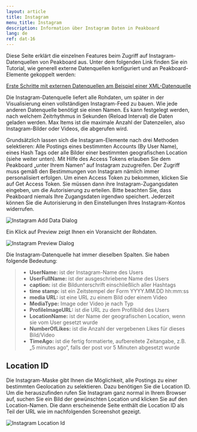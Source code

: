 ```yaml
---
layout: article
title: Instagram
menu_title: Instagram
description: Information über Instagram Daten in Peakboard
lang: de
ref: dat-16
---
```

Diese Seite erklärt die einzelnen Features beim Zugriff auf Instagram-Datenquellen von Peakboard aus. Unter dem folgenden Link finden Sie ein Tutorial, wie generell externe Datenquellen konfiguriert und an Peakboard-Elemente gekoppelt werden:

[Erste Schritte mit externen Datenquellen am Beispiel einer XML-Datenquelle](/tutorials/03-de-xml-daten.html)

Die Instagram-Datenquelle liefert alle Rohdaten, um später in der Visualisierung einen vollständigen Instagram-Feed zu bauen. Wie jede anderen Datenquelle benötigt sie einen Namen. Es kann festgelegt werden, nach welchem Zeitrhythmus in Sekunden (Reload Interval) die Daten geladen werden. Max Items ist die maximale Anzahl der Datenzeilen, also Instagram-Bilder oder Videos, die abgerufen wird.

Grundsätzlich lassen sich die Instagram-Elemente nach drei Methoden selektieren: Alle Postings eines bestimmten Accounts (By User Name), eines Hash Tags oder alle Bilder einer bestimmten geografischen Location (siehe weiter unten). Mit Hilfe des Access Tokens erlauben Sie dem Peakboard „unter Ihrem Namen“ auf Instagram zuzugreifen. Der Zugriff muss gemäß den Bestimmungen von Instagram nämlich immer personalisiert erfolgen. Um einen Access Token zu bekommen, klicken Sie auf Get Access Token. Sie müssen dann ihre Instagram-Zugangsdaten eingeben, um die Autorisierung zu erteilen. Bitte beachten Sie, dass Peakboard niemals Ihre Zugangsdaten irgendwo speichert. Jederzeit können Sie die Autorisierung in den Einstellungen Ihres Instagram-Kontos widerrufen.

![Instagram Add Data Dialog](/assets/images/data-sources/instagram/instagram-add-data-dialog.png)

Ein Klick auf Preview zeigt Ihnen ein Voransicht der Rohdaten.

![Instagram Preview Dialog](/assets/images/data-sources/instagram/instagram-preview-dialog.png)

Die Instagram-Datenquelle hat immer dieselben Spalten. Sie haben folgende Bedeutung:

> *	**UserName:** ist der Instagram-Name des Users
> *	**UserFullName:** ist der ausgeschriebene Name des Users
> *	**caption:** ist die Bildunterschrift einschließlich aller Hashtags
> *	**time stamp:** ist ein Zeitstempel der Form YYYY.MM.DD hh:mm:ss
> *	**media URL:** ist eine URL zu einem Bild oder einem Video
> *	**MediaType:** Image oder Video je nach Typ
> *	**ProfileImageURL:** ist die URL zu dem Profilbild des Users
> *	**LocationName:** ist der Name der geografischen Location, wenn sie vom User gesetzt wurde
> *	**NumberOfLikes:** ist die Anzahl der vergebenen Likes für dieses Bild/Video
> *	**TimeAgo:** ist die fertig formatierte, aufbereitete Zeitangabe, z.B. „5 minutes ago“, falls der post vor 5 Minuten abgesetzt wurde

## Location ID

Die Instagram-Maske gibt Ihnen die Möglichkeit, alle Postings zu einer bestimmten Geolocation zu selektieren. Dazu benötigen Sie die Location ID. Um die herauszufinden rufen Sie Instagram ganz normal in Ihrem Browser auf, suchen Sie ein Bild der gewünschten Location und klicken Sie auf den Location-Namen. Die dann erscheinende Seite enthält die Location ID als Teil der URL wie im nachfolgenden Screenshot gezeigt.


![Instagram Location Id](/assets/images/data-sources/instagram/instagram-location-id.png)

